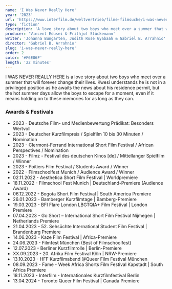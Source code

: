 ```yaml
---
name: 'I Was Never Really Here'
year: '2023'
url: 'https://www.interfilm.de/weltvertrieb/filme-filmsuche/i-was-never-really-here/'
type: 'fiction'
description: 'A love story about two boys who meet over a summer that will forever change their lives'
producer: 'Vincent Edusei & Frithjof Stückemann'
writer: 'Johanna Bungarten, Judith Rose Gyabaah & Gabriel B. Arrahnio'
director: 'Gabriel B. Arrahnio'
slug: 'i-was-never-really-here'
order: 2
color: '#F6E06F'
length: '22 minutes'
---
```


<script>
  import ExternalLink from '$lib/components/Link/ExternalLink.svelte';
  import Link from '$lib/components/Link/Link.svelte';  
</script>

I WAS NEVER REALLY HERE is a love story about two boys who meet over a summer that will forever change their lives. Kwesi understands he is not in a privileged position as he awaits the news about his residence permit, but the hot summer days allow the boys to escape for a moment, even if it means holding on to these memories for as long as they can.

<!-- <div class="hidden-desktop">
<ExternalLink ariaLabel="Watch" href='https://vimeo.com/764106187'>Watch</ExternalLink>

![Movie Poster](../../assets/projects/i-was-never-really-here/iwnrh_poster.jpg)

</div> -->

### Awards & Festivals

- 2023 - <ExternalLink href='https://www.fbw-filmbewertung.com/film/i_was_never_really_here' ariaLabel='Deutsche Film- und Medienbewertung Prädikat link'>Deutsche Film- und Medienbewertung Prädikat: Besonders Wertvoll</ExternalLink>
- 2023 - <ExternalLink href='https://kurzfilmtournee.de/de/filme/3434.html' ariaLabel='Deutscher Kurzfilmpreis link'>Deutscher Kurzfilmpreis</ExternalLink> / Spielfilm 10 bis 30 Minuten / Nomination
- 2023 - <ExternalLink href='https://www.crew-united.com/redir.asp?url=https%3A%2F%2Fclermont-filmfest.org&token=38e9c5dc959b8b3b6088e8e1a352fbbb' ariaLabel='Clermont-Ferrand International Short Film Festival link'>Clermont-Ferrand International Short Film Festival</ExternalLink> / African Perspectives / Nomination
- 2023 - <ExternalLink href='https://www.crew-united.com/redir.asp?url=https%3A%2F%2Fwww.filmz-mainz.de%2F&token=04525febb6e8b9976b16c2dcc3b6ab85' ariaLabel='Filmz - Festival des deutschen Kinos  link'>Filmz - Festival des deutschen Kinos [de]</ExternalLink> / Mittellanger Spielfilm / Winner
- 2023 - <ExternalLink href='https://poitiersfilmfestival.com/en/cinema/i-was-never-really-here/' ariaLabel='Poitiers Film Festival link'>Poitiers Film Festival</ExternalLink> / Students Award / Winner
- 2022 - <ExternalLink href='https://www.filmschoolfest-munich.de/de/festival/filmarchiv/film/?id=24&f=115' ariaLabel='Filmschoolfest Munich link'>Filmschoolfest Munich</ExternalLink> / Audience Award / Winner
- 02.11.2022 - Aesthetica Short Film Festival | Worldpremiere
- 18.11.2022 - Filmschool Fest Munich | Deutschland-Premiere (Audience Award)
- 06.12.2022 - Bogota Short Film Festival | South America Premiere
- 26.01.2023 - Bamberger Kurzfilmtage | Bamberg-Premiere
- 19.03.2023 - BFI Flare London LBGTQIA+ Film Festival | London Premiere
- 07.04.2023 - Go Short – International Short Film Festival Nijmegen | Netherlands Premiere
- 21.04.2023 - 52. Sehsüchte International Student Film Festival | Brandenburg Premiere
- 14.06.2023 - Kaze Film Festival | Africa-Premiere
- 24.06.2023 - Filmfest München (Best of Filmschoolfest)
- 12.07.2023 - Berliner Kurzfilmrolle | Berlin-Premiere
- XX.09.2023 - 20. Afrika Film Festival Köln | NRW-Premiere
- 13.10.2023 - HFF Kurzfilmabend @Queer Film Festival München
- 08.09.2023 - <ExternalLink href='https://www.fameweekafrica.com/en-gb/fameshortsfestival/Detail.3535.209504.i-was-never-really-here.html' ariaLabel='Fame Week South Africa link'>Fame - Week Africa Shorts Film Festival</ExternalLink> Kapstadt | South Africa Premiere
- 18.11.2023 - Interfilm - Internationales Kurzfilmfestival Berlin
- 13.04.2024 - Toronto Queer Film Festival | Canada Premiere
